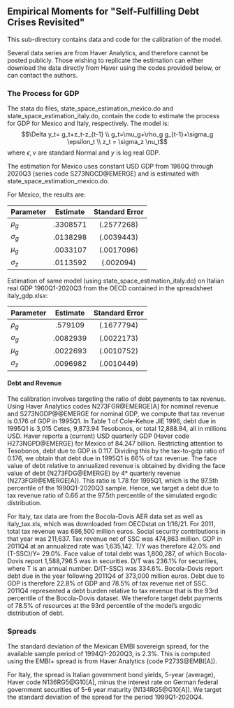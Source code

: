 ## Empirical Moments for "Self-Fulfilling Debt Crises Revisited"

This sub-directory contains data and code for the calibration of the model.

Several data series are from Haver Analytics, and therefore cannot be posted publicly.  Those wishing to replicate the estimation can either download the data directly from Haver using the codes provided below, or can contact the authors.

### The Process for GDP

The stata do files, state_space_estimation_mexico.do and state_space_estimation_italy.do, contain the code to estimate the process for GDP for Mexico and Italy, respectively.  The model is:
$$\Delta y_t= g_t+z_t-z_{t-1} \\
g_t=\mu_g+\rho_g g_{t-1}+\sigma_g \epsilon_t \\
z_t = \sigma_z \nu_t$$
where $\epsilon,\nu$ are standard Normal and $y$ is log real GDP.

The estimation for Mexico uses constant USD GDP from 1980Q through 2020Q3 (series code S273NGCD@EMERGE) and is estimated with state_space_estimation_mexico.do. 

For Mexico, the results are:

| Parameter      | Estimate     | Standard Error     |
| :------------- | :----------: | :-----------: |
|  $\rho_g$ | .3308571  | (.2577268)     |
| $\sigma_g$   | .0138298 | (.0039443)  |
| $\mu_g$ | .0033107 | (.0017096) |
| $\sigma_z$ |  .0113592 | (.002094) |

Estimation of same model (using state_space_estimation_italy.do) on Italian real GDP 1960Q1-2020Q3 from the OECD contained in the spreadsheet italy_gdp.xlsx:

| Parameter      | Estimate     | Standard Error     |
| :------------- | :----------: | :-----------: |
|  $\rho_g$ |.579109   | (.1677794)     |
| $\sigma_g$   |  .0082939  | (.0022173)   |
| $\mu_g$ | .0022693  | (.0010752) |
| $\sigma_z$ | .0096982  | (.0010449) |


#### Debt and Revenue


The calibration involves targeting the ratio of debt payments to tax revenue.  Using Haver Analytics codes N273FGR@EMERGE[A] for nominal revenue and S273NGDP@@EMERGE for nominal GDP, we compute that tax revenue is 0.176 of GDP in 1995Q1.  In Table 1 of Cole-Kehoe JIE 1996, debt due in 1995Q1 is 3,015 Cetes, 9,873.94 Tesobonos, or total 12,888.94, all in millions USD.  Haver reports a (current) USD quarterly GDP (Haver code H273NGPD@EMERGE) for Mexico of 84.247 billion.  Restricting attention to Tesobonos, debt due to GDP is  0.117.  Dividing this by the tax-to-gdp ratio of 0.176, we obtain that debt due in 1995Q1 is 66% of tax revenue.  The face value of debt relative to annualized revenue is obtained by dividing the face value of debt (N273FDG@EMERGE) by 4* quarterly revenue (N273FGR@EMERGE[A]).  This ratio is 1.78 for 1995Q1, which is the 97.5th percentile of the 1990Q1-2020Q3 sample.  Hence, we target a debt due to tax revenue ratio of 0.66 at the 97.5th percentile of the simulated ergodic distribution.  

For Italy, tax data are from the Bocola-Dovis AER data set as well as italy_tax.xls, which was downloaded from OECDstat on 1/16/21.  For 2011, total tax revenue was 686,500 million euros.  Social security contributions in that year was 211,637.  Tax revenue net of SSC was 474,863 million. GDP in 2011Q4 at an annualized rate was 1,635,142.  T/Y was therefore 42.0% and (T-SSC)/Y= 29.0%. Face value of total debt was 1,800,287, of which Bocola-Dovis report 1,588,796.5 was in securities.  D/T was 236.1% for securities, where T is an annual number.  D/(T-SSC) was 334.6%. Bocola-Dovis report debt due in the year following 2011Q4 of 373,000 million euros. Debt due to GDP is therefore  22.8% of GDP and 78.5% of tax revenue net of SSC.  2011Q4 represented a debt burden relative to tax revenue that is the 93rd percentile of the Bocola-Dovis dataset. We therefore target debt payments of 78.5% of resources at the 93rd percentile of the model’s ergodic distribution of debt. 

### Spreads

The standard deviation of the Mexican EMBI sovereign spread, for the available sample period of 1994Q1-2020Q3, is 2.3%.  This is computed using the EMBI+ spread is from Haver Analytics (code P273S@EMBI[A]).  

For Italy, the spread is Italian government bond yields, 5-year  (average), Haver code N136RG5@G10[A], minus the interest rate on German federal government securities of 5-6 year maturity (N134RG5@G10[A]).  We target the standard deviation of the spread for the period 1999Q1-2020Q4.
